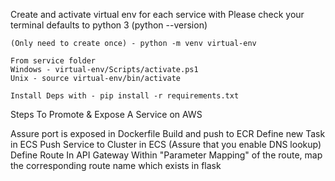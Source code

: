 Create and activate virtual env for each service with
Please check your terminal defaults to python 3 (python --version)

```
(Only need to create once) - python -m venv virtual-env

From service folder
Windows - virtual-env/Scripts/activate.ps1
Unix - source virtual-env/bin/activate

Install Deps with - pip install -r requirements.txt
``` 


Steps To Promote & Expose A Service on AWS

Assure port is exposed in Dockerfile
Build and push to ECR
Define new Task in ECS
Push Service to Cluster in ECS (Assure that you enable DNS lookup)
Define Route In API Gateway
Within "Parameter Mapping" of the route, map the corresponding route name which exists in flask